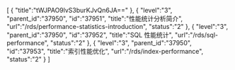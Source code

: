 [
	{
		"title":"tWJPAO9lvS3burKJvQn6JA=="
	},
	{
		"level":"3",
		"parent_id":"37950",
		"id":"37951",
		"title":"性能统计分析简介",
		"url":"/rds/performance-statistics-introduction",
		"status":"2"
	},
	{
		"level":"3",
		"parent_id":"37950",
		"id":"37952",
		"title":"SQL 性能统计",
		"url":"/rds/sql-performance",
		"status":"2"
	},
	{
		"level":"3",
		"parent_id":"37950",
		"id":"37953",
		"title":"索引性能优化",
		"url":"/rds/index-performance",
		"status":"2"
	}
]